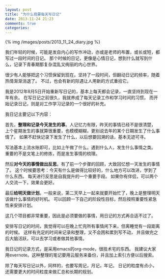 ```yaml
---
layout: post
title: "为什么我要每天写日记"
date: 2013-11-24 21:23
comments: true
categories: 
---
```


{% img /images/posts/2013_11_24_diary.jpg %}

我们年轻的时候，可能是发自内心的写作冲动，亦或是老师的布置，或长或短，都写过一段时间的日记。
那个时候的日记，更像是心情日记，想到什么就写到什么，记录下青春期那复杂混乱又绚丽的内心世界。

很少有人能够把这个习惯保留到现在。坚持了一段时间，但翻动日记的频率，随着热情渐渐消退了。
不过，也会有新的际遇让人用新的方式重拾它。

我是2012年8月5日开始重新写日记的，基本上每天都会记录，一直坚持到现在一年有余。
在写日记之前很久，我就养成了每天记录工作和学习时间的习惯，
而开始记录日记，则是对工作学习记录的一个很好的补充。

我日记主要记以下内容：

首先，**整理和记录今天发生的事**。人记忆力有限，昨天的事情已经不是很清楚，
上个星期发生的事就算很重要，也模模糊糊，更别说去年的某个日期发生了什么事情了。
如果不赶快记录下发生了什么，以后想要回溯的话，基本无迹可寻。

写法基本上流水账即可，比如上午做了什么。遇到什么人，发生什么事情之类。
重要的不是文笔上的修炼，而是发生事情的梳理。

然后**对今天的事情做出反思**。有了前一个步骤的回顾，大致回忆想一天发生的事情了。
这个时候要思考：今天有什么是做得比较好的，什么地方可以改进，学到了什么东西。
每天进行反思是自我提升的一个重要手段。
如果你有伴侣，可以两个人交流一下，效果会更好。

最后**给明天做计划**。一般来说，第二天早上一起来就要开始忙了，晚上是整理明天该做什么事情的好时机。
可以回顾一下自己的阶段性目标，然后按照重要性紧急性来安排计划。

这几个项目都非常重要，因此是必须要做的事情，用日记的方式再合适不过了。

安排写日记的时间，我觉得可以在晚上忙完所有事情闲下来，但离睡觉有一段距离的时候。
这样有充足的时间来记录和整理，又不会困和累到写不动，
并且做完之后大脑活跃，可以去学习或者做其他事情。

我日记的记录方式，是采用emacs的org-mode，很技术宅的东西。
我建议大家用evernote。这种整理的笔记要用云服务来备份，并且加上索引方便以后搜索。

除了每天写日记以外，同样的，也要写周记，月记，年记。
日记的粒度有点小，还需要更大的时间粒度来做汇总和长期的规划。